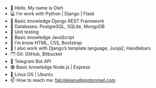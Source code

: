 - 👋 Hello. My name is Oleh
- 💻 I’m work with Python | Django | Flask
- 🔗 Basic knowledge Django REST Framework
- 💾 Databases: PostgreSQL, SQLite, MongoDB
- 🔬 Unit testing
- 📒 Basic knowledge JavaScript
- 🎨 I’m know HTML, CSS, Bootstrap
- 🔨 I also work with Django’s template language, Junja2, Handlebars
- 🗂 Git: GitHub, Bitbucket
- 🤖 Telegram Bot API
- 🟢 Basic knowledge Node.js | Express
- 🐧 Linux OS | Ubuntu
- 📫 How to reach me: falcokeanu@protonmail.com

